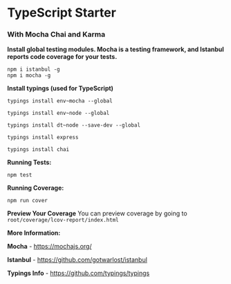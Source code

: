 # TypeScript Starter
### With Mocha Chai and Karma


**Install global testing modules.  Mocha is a testing framework, and Istanbul reports code coverage for your tests.**

```
npm i istanbul -g
npm i mocha -g
```

**Install typings (used for TypeScript)**

```
typings install env~mocha --global

typings install env~node --global

typings install dt~node --save-dev --global

typings install express

typings install chai

```

**Running Tests:**

```
npm test
```

**Running Coverage:**

```
npm run cover
```

**Preview Your Coverage**
You can preview coverage by going to `root/coverage/lcov-report/index.html`


**More Information:**

**Mocha** - <https://mochajs.org/>

**Istanbul** - <https://github.com/gotwarlost/istanbul>

**Typings Info** - <https://github.com/typings/typings>